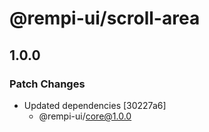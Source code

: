 # @rempi-ui/scroll-area

## 1.0.0

### Patch Changes

- Updated dependencies [30227a6]
  - @rempi-ui/core@1.0.0
